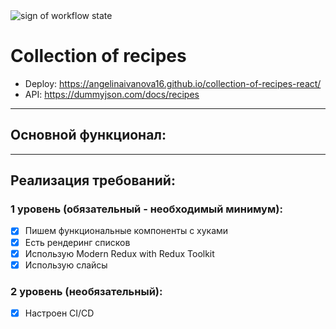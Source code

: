 <img src="https://github.com/angelinaivanova16/collection-of-recipes-react/actions/workflows/workflow.yml/badge.svg" alt="sign of workflow state">

# Collection of recipes

- Deploy: https://angelinaivanova16.github.io/collection-of-recipes-react/
- API: https://dummyjson.com/docs/recipes

---
## Основной функционал:
---
## Реализация требований:
### 1 уровень (обязательный - необходимый минимум):
- [x] Пишем функциональные компоненты c хуками
- [x] Есть рендеринг списков
- [x] Использую Modern Redux with Redux Toolkit
- [x] Использую слайсы

### 2 уровень (необязательный):
- [x] Настроен CI/CD
